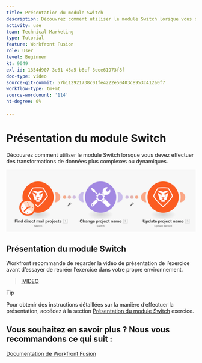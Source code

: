 ```yaml
---
title: Présentation du module Switch
description: Découvrez comment utiliser le module Switch lorsque vous devez effectuer des transformations de données plus complexes ou dynamiques dans [!DNL Adobe Workfront Fusion].
activity: use
team: Technical Marketing
type: Tutorial
feature: Workfront Fusion
role: User
level: Beginner
kt: 9049
exl-id: 1354d907-3e61-45a5-b8cf-3eee61973f8f
doc-type: video
source-git-commit: 57b112921738c01fe4222e50403c8953c412a0f7
workflow-type: tm+mt
source-wordcount: '114'
ht-degree: 0%

---
```


# Présentation du module Switch

Découvrez comment utiliser le module Switch lorsque vous devez effectuer des transformations de données plus complexes ou dynamiques.

![Une image à l’aide du module switch](assets/beyond-basic-modules-4.png)

## Présentation du module Switch

Workfront recommande de regarder la vidéo de présentation de l’exercice avant d’essayer de recréer l’exercice dans votre propre environnement.

>[!VIDEO](https://video.tv.adobe.com/v/335290/?quality=12&learn=on)

>[!TIP]
>
>Pour obtenir des instructions détaillées sur la manière d’effectuer la présentation, accédez à la section [Présentation du module Switch](https://experienceleague.adobe.com/docs/workfront-learn/tutorials-workfront/fusion/exercises/switch-module.html?lang=en) exercice.


## Vous souhaitez en savoir plus ? Nous vous recommandons ce qui suit :

[Documentation de Workfront Fusion](https://experienceleague.adobe.com/docs/workfront/using/adobe-workfront-fusion/workfront-fusion-2.html?lang=en)
